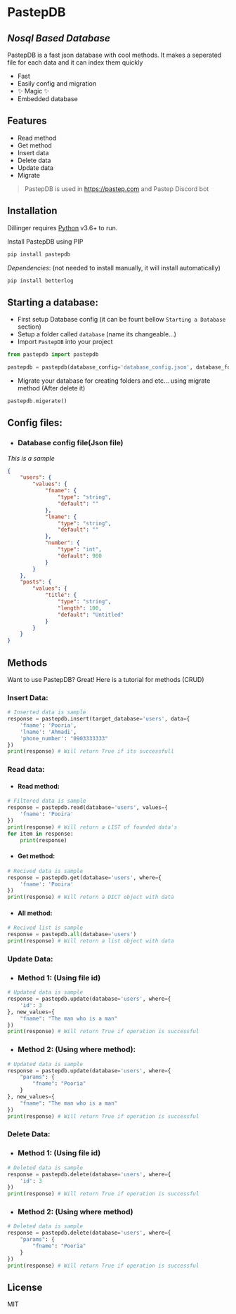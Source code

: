 # PastepDB
## _Nosql Based Database_

PastepDB is a fast json database with cool methods.
It makes a seperated file for each data and it can index them quickly

- Fast
- Easily config and migration
- ✨ Magic ✨
- Embedded database

## Features

- Read method
- Get method
- Insert data
- Delete data
- Update data
- Migrate

> PastepDB is used in https://pastep.com and Pastep Discord bot


## Installation

Dillinger requires [Python](https://python.org) v3.6+ to run.

Install PastepDB using PIP

```sh
pip install pastepdb
```

_Dependencies_:
(not needed to install manually, it will install automatically)
```sh
pip install betterlog
```

## Starting a database:
- First setup Database config (it can be fount bellow `Starting a Database` section)
- Setup a folder called `database` (name its changeable...)
- Import `PastepDB` into your project
```py
from pastepdb import pastepdb

pastepdb = pastepdb(database_config='database_config.json', database_folder='database')
```
- Migrate your database for creating folders and etc... using migrate method (After delete it)
```py
pastepdb.migerate()
```


## Config files:
- ### Database config file(Json file)
_This is a sample_
```json
{
    "users": {
        "values": {
            "fname": {
                "type": "string",
                "default": ""
            },
            "lname": {
                "type": "string",
                "default": ""
            },
            "number": {
                "type": "int",
                "default": 900
            }
        }
    },
    "posts": {
        "values": {
            "title": {
                "type": "string",
                "length": 100,
                "default": "Untitled"
            }
        }
    }
}
```
## Methods

Want to use PastepDB? Great!
Here is a tutorial for methods (CRUD)

### Insert Data:

```py
# Inserted data is sample
response = pastepdb.insert(target_database='users', data={
    'fname': 'Pooria',
    'lname': 'Ahmadi',
    'phone_number': "0903333333"
})
print(response) # Will return True if its successfull
```

### Read data:

- #### Read method:
```py
# Filtered data is sample
response = pastepdb.read(database='users', values={
    'fname': 'Pooira'
})
print(response) # Will return a LIST of founded data's
for item in response:
    print(response)
```
- #### Get method:
```py
# Recived data is sample
response = pastepdb.get(database='users', where={
    'fname': 'Pooira'
})
print(response) # Will return a DICT object with data 
```
- #### All method:
```py
# Recived list is sample
response = pastepdb.all(database='users')
print(response) # Will return a list object with data 
```

### Update Data:
- ### Method 1: (Using file id)
```py
# Updated data is sample
response = pastepdb.update(database='users', where={
    'id': 3
}, new_values={
    "fname": "The man who is a man"
})
print(response) # Will return True if operation is successful
```
- ### Method 2: (Using where method):
```py
# Updated data is sample
response = pastepdb.update(database='users', where={
    "params": {
        "fname": "Pooria"
    }
}, new_values={
    "fname": "The man who is a man"
})
print(response) # Will return True if operation is successful
```

### Delete Data:
- ### Method 1: (Using file id)
```py
# Deleted data is sample
response = pastepdb.delete(database='users', where={
    'id': 3
})
print(response) # Will return True if operation is successful
```
- ### Method 2: (Using where method)
```py
# Deleted data is sample
response = pastepdb.delete(database='users', where={
    "params": {
        "fname": "Pooria"
    }
})
print(response) # Will return True if operation is successful
```

## License

MIT

